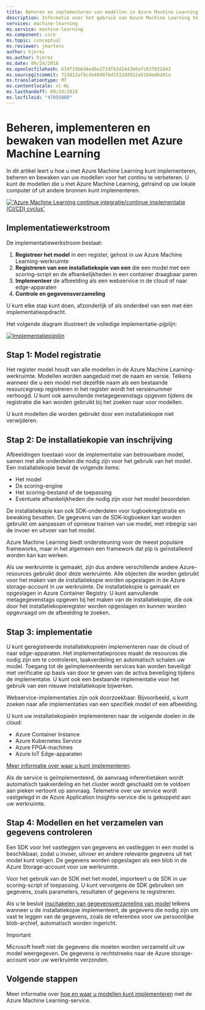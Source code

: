 ```yaml
---
title: Beheren en implementeren van modellen in Azure Machine Learning
description: Informatie over het gebruik van Azure Machine Learning te implementeren, beheren en bewaken van uw modellen voor het continu te verbeteren. U kunt de modellen die u met Azure Machine Learning, getraind op uw lokale computer of uit andere bronnen kunt implementeren.
services: machine-learning
ms.service: machine-learning
ms.component: core
ms.topic: conceptual
ms.reviewer: jmartens
author: hjerez
ms.author: hjerez
ms.date: 09/24/2018
ms.openlocfilehash: 634f33b6d4ed6e272dfb3d1443b0afc63f822d43
ms.sourcegitcommit: 715813af8cde40407bd3332dd922a918de46a91a
ms.translationtype: MT
ms.contentlocale: nl-NL
ms.lasthandoff: 09/24/2018
ms.locfileid: "47055880"
---
```

# <a name="manage-deploy-and-monitor-models-with-azure-machine-learning"></a>Beheren, implementeren en bewaken van modellen met Azure Machine Learning

In dit artikel leert u hoe u met Azure Machine Learning kunt implementeren, beheren en bewaken van uw modellen voor het continu te verbeteren. U kunt de modellen die u met Azure Machine Learning, getraind op uw lokale computer of uit andere bronnen kunt implementeren. 

[!['Azure Machine Learning continue integratie/continue implementatie (CI/CD) cyclus'](media/concept-model-management-and-deployment/model-ci-cd.png)](media/concept-model-management-and-deployment/model-ci-cd.png#lightbox)

## <a name="deployment-workflow"></a>Implementatiewerkstroom

De implementatiewerkstroom bestaat: 
1. **Registreer het model** in een register, gehost in uw Azure Machine Learning-werkruimte
1. **Registreren van een installatiekopie van een** die een model met een scoring-script en de afhankelijkheden in een container draagbaar paren 
1. **Implementeer** de afbeelding als een webservice in de cloud of naar edge-apparaten
1. **Controle en gegevensverzameling**

U kunt elke stap kunt doen, afzonderlijk of als onderdeel van een met één implementatieopdracht. 

Het volgende diagram illustreert de volledige implementatie-pijplijn:

[![Implementatiepijplijn](media/concept-model-management-and-deployment/deployment-pipeline.png)](media/concept-model-management-and-deployment/deployment-pipeline.png#lightbox)

## <a name="step-1-model-registration"></a>Stap 1: Model registratie

Het register model houdt van alle modellen in de Azure Machine Learning-werkruimte.
Modellen worden aangeduid met de naam en versie. Telkens wanneer die u een model met dezelfde naam als een bestaande resourcegroep registreren in het register wordt het versienummer verhoogd. U kunt ook aanvullende metagegevenstags opgeven tijdens de registratie die kan worden gebruikt bij het zoeken naar voor modellen.

U kunt modellen die worden gebruikt door een installatiekopie niet verwijderen.

## <a name="step-2-image-registration"></a>Stap 2: De installatiekopie van inschrijving

Afbeeldingen toestaan voor de implementatie van betrouwbare model, samen met alle onderdelen die nodig zijn voor het gebruik van het model. Een installatiekopie bevat de volgende items:

* Het model
* De scoring-engine
* Het scoring-bestand of de toepassing
* Eventuele afhankelijkheden die nodig zijn voor het model beoordelen

De installatiekopie kan ook SDK-onderdelen voor logboekregistratie en bewaking bevatten. De gegevens van de SDK-logboeken kan worden gebruikt om aanpassen of opnieuw trainen van uw model, met inbegrip van de invoer en uitvoer van het model.

Azure Machine Learning biedt ondersteuning voor de meest populaire frameworks, maar in het algemeen een framework dat pip is geïnstalleerd worden kan kan werken.

Als uw werkruimte is gemaakt, zijn dus andere verschillende andere Azure-resources gebruikt door deze werkruimte.
Alle objecten die worden gebruikt voor het maken van de installatiekopie worden opgeslagen in de Azure storage-account in uw werkruimte. De installatiekopie is gemaakt en opgeslagen in Azure Container Registry. U kunt aanvullende metagegevenstags opgeven bij het maken van de installatiekopie, die ook door het installatiekopieregister worden opgeslagen en kunnen worden opgevraagd om de afbeelding te zoeken.

## <a name="step-3-deployment"></a>Stap 3: implementatie

U kunt geregistreerde installatiekopieën implementeren naar de cloud of naar edge-apparaten. Het implementatieproces maakt de resources die nodig zijn om te controleren, taakverdeling en automatisch schalen uw model. Toegang tot de geïmplementeerde services kan worden beveiligd met verificatie op basis van door te geven van de activa beveiliging tijdens de implementatie. U kunt ook een bestaande implementatie voor het gebruik van een nieuwe installatiekopie bijwerken.

Webservice-implementaties zijn ook doorzoekbaar. Bijvoorbeeld, u kunt zoeken naar alle implementaties van een specifiek model of een afbeelding.

U kunt uw installatiekopieën implementeren naar de volgende doelen in de cloud:

* Azure Container Instance
* Azure Kubernetes Service
* Azure FPGA-machines
* Azure IoT Edge-apparaten

[Meer informatie over waar u kunt implementeren](how-to-deploy-and-where.md).

Als de service is geïmplementeerd, de aanvraag inferentietaken wordt automatisch taakverdeling en het cluster wordt geschaald om te voldoen aan pieken vertoont op aanvraag. Telemetrie over uw service wordt vastgelegd in de Azure Application Insights-service die is gekoppeld aan uw werkruimte.

## <a name="step-4-monitoring-models-and-data-collection"></a>Stap 4: Modellen en het verzamelen van gegevens controleren

Een SDK voor het vastleggen van gegevens en vastleggen in een model is beschikbaar, zodat u invoer, uitvoer en andere relevante gegevens uit het model kunt volgen. De gegevens worden opgeslagen als een blob in de Azure Storage-account voor uw werkruimte.

Voor het gebruik van de SDK met het model, importeert u de SDK in uw scoring-script of toepassing. U kunt vervolgens de SDK gebruiken om gegevens, zoals parameters, resultaten of gegevens te registreren.

Als u te besluit [inschakelen van gegevensverzameling van model](how-to-enable-data-collection.md) telkens wanneer u de installatiekopie implementeert, de gegevens die nodig zijn om vast te leggen van de gegevens, zoals de referenties voor uw persoonlijke blob-archief, automatisch worden ingericht.

> [!Important]
> Microsoft heeft niet de gegevens die moeten worden verzameld uit uw model weergegeven. De gegevens is rechtstreeks naar de Azure storage-account voor uw werkruimte verzonden.

## <a name="next-steps"></a>Volgende stappen

Meer informatie over [hoe en waar u modellen kunt implementeren](how-to-deploy-and-where.md) met de Azure Machine Learning-service.
